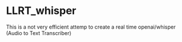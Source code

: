# LLRT_whisper
This is a not very efficient attemp to create a real time openai/whisper (Audio to Text Transcriber)
